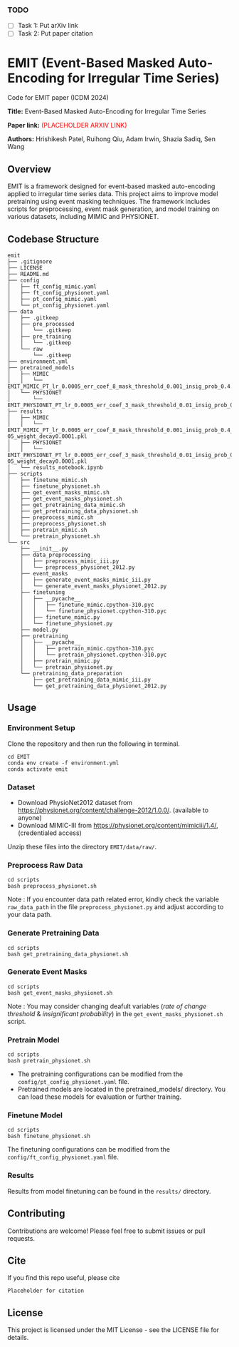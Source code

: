 ### TODO 
- [ ] Task 1: Put arXiv link
- [ ] Task 2: Put paper citation

# EMIT (Event-Based Masked Auto-Encoding for Irregular Time Series)

Code for EMIT paper (ICDM 2024)

**Title:** Event-Based Masked Auto-Encoding for Irregular Time Series

**Paper link:** <font color="red">(PLACEHOLDER ARXIV LINK)</font>

**Authors:** Hrishikesh Patel, Ruihong Qiu, Adam Irwin, Shazia Sadiq, Sen Wang


## Overview
EMIT is a framework designed for event-based masked auto-encoding applied to irregular time series data. This project aims to improve model pretraining using event masking techniques. The framework includes scripts for preprocessing, event mask generation, and model training on various datasets, including MIMIC and PHYSIONET.

## Codebase Structure
```
emit
├── .gitignore
├── LICENSE
├── README.md
├── config
│   ├── ft_config_mimic.yaml
│   ├── ft_config_physionet.yaml
│   ├── pt_config_mimic.yaml
│   └── pt_config_physionet.yaml
├── data
│   ├── .gitkeep
│   ├── pre_processed
│   │   └── .gitkeep
│   ├── pre_training
│   │   └── .gitkeep
│   └── raw
│       └── .gitkeep
├── environment.yml
├── pretrained_models
│   ├── MIMIC
│   │   └── EMIT_MIMIC_PT_lr_0.0005_err_coef_8_mask_threshold_0.001_insig_prob_0.4.h5
│   └── PHYSIONET
│       └── EMIT_PHYSIONET_PT_lr_0.0005_err_coef_3_mask_threshold_0.01_insig_prob_0.7.h5
├── results
│   ├── MIMIC
│   │   └── EMIT_MIMIC_PT_lr_0.0005_err_coef_8_mask_threshold_0.001_insig_prob_0.4_FT_batchsize32_dropout0.4_lr5e-05_weight_decay0.0001.pkl
│   ├── PHYSIONET
│   │   └── EMIT_PHYSIONET_PT_lr_0.0005_err_coef_3_mask_threshold_0.01_insig_prob_0.7_FT_batchsize32_dropout0.4_lr5e-05_weight_decay0.0001.pkl
│   └── results_notebook.ipynb
├── scripts
│   ├── finetune_mimic.sh
│   ├── finetune_physionet.sh
│   ├── get_event_masks_mimic.sh
│   ├── get_event_masks_physionet.sh
│   ├── get_pretraining_data_mimic.sh
│   ├── get_pretraining_data_physionet.sh
│   ├── preprocess_mimic.sh
│   ├── preprocess_physionet.sh
│   ├── pretrain_mimic.sh
│   └── pretrain_physionet.sh
└── src
    ├── __init__.py
    ├── data_preprocessing
    │   ├── preprocess_mimic_iii.py
    │   └── preprocess_physionet_2012.py
    ├── event_masks
    │   ├── generate_event_masks_mimic_iii.py
    │   └── generate_event_masks_physionet_2012.py
    ├── finetuning
    │   ├── __pycache__
    │   │   ├── finetune_mimic.cpython-310.pyc
    │   │   └── finetune_physionet.cpython-310.pyc
    │   ├── finetune_mimic.py
    │   └── finetune_physionet.py
    ├── model.py
    ├── pretraining
    │   ├── __pycache__
    │   │   ├── pretrain_mimic.cpython-310.pyc
    │   │   └── pretrain_physionet.cpython-310.pyc
    │   ├── pretrain_mimic.py
    │   └── pretrain_physionet.py
    └── pretraining_data_preparation
        ├── get_pretraining_data_mimic_iii.py
        └── get_pretraining_data_physionet_2012.py

```

## Usage

### Environment Setup
Clone the repository and then run the following in terminal.
```
cd EMIT
conda env create -f environment.yml
conda activate emit
```

### Dataset
* Download PhysioNet2012 dataset from https://physionet.org/content/challenge-2012/1.0.0/. (available to anyone)
* Download MIMIC-III from https://physionet.org/content/mimiciii/1.4/, (credentialed access)

Unzip these files into the directory ```EMIT/data/raw/```. 

### Preprocess Raw Data

```
cd scripts
bash preprocess_physionet.sh
```
Note : If you encounter data path related error, kindly check the variable `raw_data_path` in the file `preprocess_physionet.py` and adjust according to your data path.

### Generate Pretraining Data
```
cd scripts
bash get_pretraining_data_physionet.sh
```
### Generate Event Masks 
```
cd scripts
bash get_event_masks_physionet.sh
```
Note : You may consider changing deafult variables (<i>rate of change threshold</i> & <i>insignificant probability</i>) in the `get_event_masks_physionet.sh` script.

### Pretrain Model
```
cd scripts
bash pretrain_physionet.sh
```
* The pretraining configurations can be modified from the `config/pt_config_physionet.yaml` file. 
* Pretrained models are located in the pretrained_models/ directory. You can load these models for evaluation or further training.

### Finetune Model
```
cd scripts
bash finetune_physionet.sh
```
The finetuning configurations can be modified from the `config/ft_config_physionet.yaml` file.


### Results
Results from model finetuning can be found in the `results/` directory.

## Contributing
Contributions are welcome! Please feel free to submit issues or pull requests.

## Cite
If you find this repo useful, please cite

```
Placeholder for citation
```

## License
This project is licensed under the MIT License - see the LICENSE file for details.






